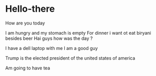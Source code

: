 # Hello-there

How are you today

I am hungry and my stomach is empty
For dinner i want ot eat biryani besides beer 
Hai guys how was the day ?

I have a dell laptop with me
I am a good guy 

Trump is the elected president of the united states of america

Am going to have tea
